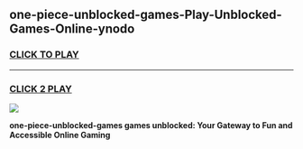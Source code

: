 
## one-piece-unblocked-games-Play-Unblocked-Games-Online-ynodo
<h3>
<a href="https://premium76.site?title=one-piece-unblocked-games&ref=24A">CLICK TO PLAY</a></h3>
<hr>

<h3>
<a href="https://premium76.site?title=one-piece-unblocked-games&ref=24A">CLICK 2 PLAY</a>
  
</h3>

<a href="https://premium76.site?title=one-piece-unblocked-games&ref=24A"><img src="https://clearcache.store/games.png"></a>


**one-piece-unblocked-games games unblocked: Your Gateway to Fun and Accessible Online Gaming**
